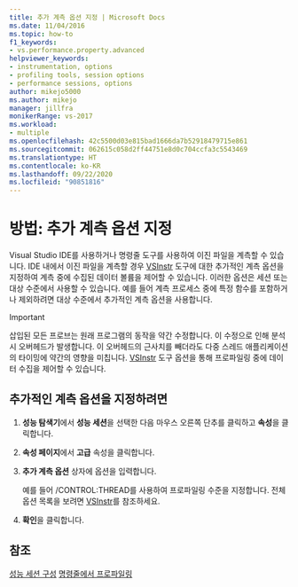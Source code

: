 ```yaml
---
title: 추가 계측 옵션 지정 | Microsoft Docs
ms.date: 11/04/2016
ms.topic: how-to
f1_keywords:
- vs.performance.property.advanced
helpviewer_keywords:
- instrumentation, options
- profiling tools, session options
- performance sessions, options
author: mikejo5000
ms.author: mikejo
manager: jillfra
monikerRange: vs-2017
ms.workload:
- multiple
ms.openlocfilehash: 42c5500d03e815bad1666da7b52918479715e861
ms.sourcegitcommit: 062615c058d2ff44751e8d0c704ccfa3c5543469
ms.translationtype: HT
ms.contentlocale: ko-KR
ms.lasthandoff: 09/22/2020
ms.locfileid: "90851816"
---
```

# <a name="how-to-specify-additional-instrumentation-options"></a>방법: 추가 계측 옵션 지정

Visual Studio IDE를 사용하거나 명령줄 도구를 사용하여 이진 파일을 계측할 수 있습니다. IDE 내에서 이진 파일을 계측할 경우 [VSInstr](../profiling/vsinstr.md) 도구에 대한 추가적인 계측 옵션을 지정하여 계측 중에 수집된 데이터 볼륨을 제어할 수 있습니다. 이러한 옵션은 세션 또는 대상 수준에서 사용할 수 있습니다. 예를 들어 계측 프로세스 중에 특정 함수를 포함하거나 제외하려면 대상 수준에서 추가적인 계측 옵션을 사용합니다.

> [!IMPORTANT]
> 삽입된 모든 프로브는 원래 프로그램의 동작을 약간 수정합니다. 이 수정으로 인해 분석 시 오버헤드가 발생합니다. 이 오버헤드의 근사치를 빼더라도 다중 스레드 애플리케이션의 타이밍에 약간의 영향을 미칩니다. [VSInstr](../profiling/vsinstr.md) 도구 옵션을 통해 프로파일링 중에 데이터 수집을 제어할 수 있습니다.

## <a name="to-specify-additional-instrumentation-option"></a>추가적인 계측 옵션을 지정하려면

1. **성능 탐색기**에서 **성능 세션**을 선택한 다음 마우스 오른쪽 단추를 클릭하고 **속성**을 클릭합니다.

2. **속성 페이지**에서 **고급** 속성을 클릭합니다.

3. **추가 계측 옵션** 상자에 옵션을 입력합니다.

     예를 들어 /CONTROL:THREAD를 사용하여 프로파일링 수준을 지정합니다. 전체 옵션 목록을 보려면 [VSInstr](../profiling/vsinstr.md)를 참조하세요.

4. **확인**을 클릭합니다.

## <a name="see-also"></a>참조

[성능 세션 구성](../profiling/configuring-performance-sessions.md)
[명령줄에서 프로파일링](../profiling/using-the-profiling-tools-from-the-command-line.md)

